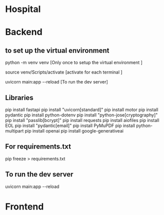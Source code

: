 # Hospital

# Backend 

## to set up the virtual environment

python -m venv venv    [Only once to setup the virtual environment ]

source venv/Scripts/activate [activate for each terminal ]

uvicorn main:app --reload [To run the dev server]

## Libraries

pip install fastapi
pip install "uvicorn[standard]"
pip install motor
pip install pydantic
pip install python-dotenv
pip install "python-jose[cryptography]"
pip install "passlib[bcrypt]"
pip install requests
pip install aiofiles
pip install EOL
pip install "pydantic[email]"
pip install PyMuPDF
pip install python-multipart
pip install openai
pip install google-generativeai


## For requirements.txt

pip freeze > requirements.txt


## To run the dev server

uvicorn main:app --reload




# Frontend

